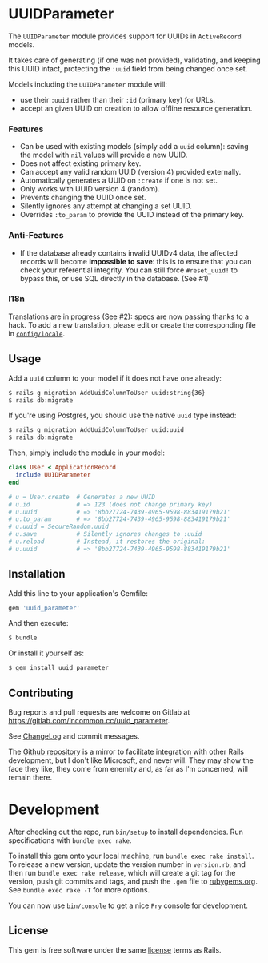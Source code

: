 # UUIDParameter

The `UUIDParameter` module provides support for UUIDs in `ActiveRecord` models.

It takes care of generating (if one was not provided), validating, and keeping
this UUID intact, protecting the `:uuid` field from being changed once set.

Models including the `UUIDParameter` module will:
- use their `:uuid` rather than their `:id` (primary key) for URLs.
- accept an given UUID on creation to allow offline resource generation.

### Features

- Can be used with existing models (simply add a `uuid` column): saving the
  model with `nil` values will provide a new UUID.
- Does not affect existing primary key.
- Can accept any valid random UUID (version 4) provided externally.
- Automatically generates a UUID on `:create` if one is not set.
- Only works with UUID version 4 (random).
- Prevents changing the UUID once set.
- Silently ignores any attempt at changing a set UUID.
- Overrides `:to_param` to provide the UUID instead of the primary key.

### Anti-Features

- If the database already contains invalid UUIDv4 data, the affected records
  will become **impossible to save**: this is to ensure that you can check your
  referential integrity. You can still force `#reset_uuid!` to bypass this, or
  use SQL directly in the database. (See #1)

### I18n

Translations are in progress (See #2): specs are now passing thanks to a hack.
To add a new translation, please edit or create the corresponding file in
[`config/locale`](https://gitlab.com/incommon.cc/uuid_parameter/tree/master/config/locale).

## Usage

Add a `uuid` column to your model if it does not have one already:
``` bash
$ rails g migration AddUuidColumnToUser uuid:string{36}
$ rails db:migrate
```

If you're using Postgres, you should use the native `uuid` type instead:
``` bash
$ rails g migration AddUuidColumnToUser uuid:uuid
$ rails db:migrate
```

Then, simply include the module in your model:
``` ruby
class User < ApplicationRecord
  include UUIDParameter
end

# u = User.create  # Generates a new UUID
# u.id             # => 123 (does not change primary key)
# u.uuid           # => '8bb27724-7439-4965-9598-883419179b21'
# u.to_param       # => '8bb27724-7439-4965-9598-883419179b21'
# u.uuid = SecureRandom.uuid
# u.save           # Silently ignores changes to :uuid
# u.reload         # Instead, it restores the original:
# u.uuid           # => '8bb27724-7439-4965-9598-883419179b21'
```

## Installation

Add this line to your application's Gemfile:
```ruby
gem 'uuid_parameter'
```

And then execute:
```bash
$ bundle
```

Or install it yourself as:
```bash
$ gem install uuid_parameter
```

## Contributing

Bug reports and pull requests are welcome on Gitlab at
https://gitlab.com/incommon.cc/uuid_parameter.

See [ChangeLog] and commit messages.

The [Github repository] is a mirror to facilitate integration with other Rails
development, but I don't like Microsoft, and never will. They may show the face
they like, they come from enemity and, as far as I'm concerned, will remain
there.

[ChangeLog]: https://gitlab.com/incommon.cc/uuid_parameter/blob/master/CHANGELOG.md
[Github repository]: https://github.com/moners/uuid_parameter

# Development

After checking out the repo, run `bin/setup` to install dependencies.
Run specifications with `bundle exec rake`.

To install this gem onto your local machine, run `bundle exec rake install`. To
release a new version, update the version number in `version.rb`, and then run
`bundle exec rake release`, which will create a git tag for the version, push
git commits and tags, and push the `.gem` file to
[rubygems.org](https://rubygems.org).
See `bundle exec rake -T` for more options.

You can now use `bin/console` to get a nice `Pry` console for development.

## License

This gem is free software under the same [license] terms as Rails.

[license]: ./LICENSE
